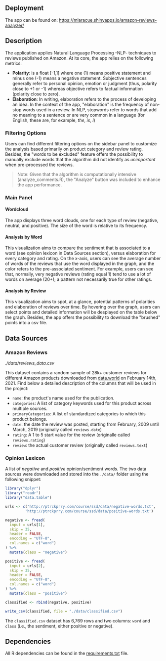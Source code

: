 ## Deployment

The app can be found on: https://mlaracue.shinyapps.io/amazon-reviews-analyzer/

## Description

The application applies Natural Language Processing -NLP- techniques to reviews published on Amazon. At its core, the app relies on the following metrics:

*  **Polarity**: is a float [-1,1] where one (1) means positive statement and minus one (-1) means a negative statement. Subjective sentences generally refer to personal opinion, emotion or judgment (thus, polarity close to +1 or -1) whereas objective refers to factual information (polarity close to zero).
*   **Elaboration**: In writing, elaboration refers to the process of developing an idea. In the context of the app, "elaboration" is the frequency of non-stop words used in a review. In NLP, stopwords refer to words that add no meaning to a sentence or are very common in a language (for English, these are, for example, *the*, *is*, *I*)

### Filtering Options

Users can find different filtering options on the sidebar panel to customize the analysis based primarily on product category and review rating. Besides, the "words to be excluded" feature offers the possibility to manually exclude words that the algorithm did not identify as *unimportant* when pre-processed the reviews. 

> Note: Given that the algorithm is computationally intensive (analyze_comments.R), the "Analyze" button was included to enhance the app performance. 

### Main Panel
#### Wordcloud
The app displays three word clouds, one for each type of review (negative, neutral, and positive). The size of the word is relative to its frequency.

#### Analysis by Word
This visualization aims to compare the sentiment that is associated to a word (see opinion lexicon in Data Sources section), versus elaboration for every category and rating. On the x-axis, users can see the average number of words of the reviews that use the word displayed in the graph, and the color refers to the pre-associated sentiment. For example, users can see that, normally, very negative reviews (rating equal 1) tend to use a lot of words on average (20+); a pattern not necessarily true for other ratings. 

#### Analysis by Review
This visualization aims to spot, at a glance, potential patterns of polarities and elaboration of reviews over time. By hovering over the graph, users can select points and detailed information will be desplayed on the table below the graph. Besides, the app offers the possibility to download the "brushed" points into a csv file.  

## Data Sources

### Amazon Reviews
*./data/reviews_data.csv*

This dataset contains a random sample of 28k+ customer reviews for different Amazon products downloaded from [data.world](https://data.world/datafiniti/consumer-reviews-of-amazon-products/workspace/project-summary?agentid=datafiniti&datasetid=consumer-reviews-of-amazon-products) on February 14th, 2021. Find below a detailed description of the columns that will be used in the project:

* `name`: the product's name used for the publication.
* `categories`: A list of category keywords used for this product across multiple sources.
* `primaryCategories`: A list of standardized categories to which this product belongs.
* `date`: the date the review was posted, starting from February, 2009 until March, 2019 (originally called `reviews.date`)
* `rating`: A 1 to 5 start value for the review (originalle called `reviews.rating`)
* `review`: the actual customer review (originally called `reviews.text`)

### Opinion Lexicon
A list of *negative* and *positive* opinion/sentiment words. The two data sources were downloaded and stored into the `./data/` folder using the following snippet:

```r
library("dplyr")
library("readr")
library("data.table")

urls <- c('http://ptrckprry.com/course/ssd/data/negative-words.txt',
         'http://ptrckprry.com/course/ssd/data/positive-words.txt')

negative <- fread(
  input = urls[1], 
  skip = 35, 
  header = FALSE, 
  encoding = "UTF-8", 
  col.names = c("word")
) %>% 
  mutate(class = "negative")

positive <- fread(
  input = urls[2], 
  skip = 35, 
  header = FALSE, 
  encoding = "UTF-8", 
  col.names = c("word")
) %>% 
  mutate(class = "positive")

classified <- rbind(negative, positive)

write_csv(classified, file = "./data/classified.csv")
```

The `classified.csv` dataset has 6,769 rows and two columns: `word` and `class` (i.e., the sentiment, either positive or negative).

## Dependencies

All R dependencies can be found in the [requirements.txt](https://github.com/RforOperations2021/hw1-mlaracue/blob/main/requirements.txt) file.